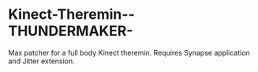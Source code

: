 Kinect-Theremin--THUNDERMAKER-
==============================

Max patcher for a full body Kinect theremin.  Requires Synapse application and Jitter extension.
